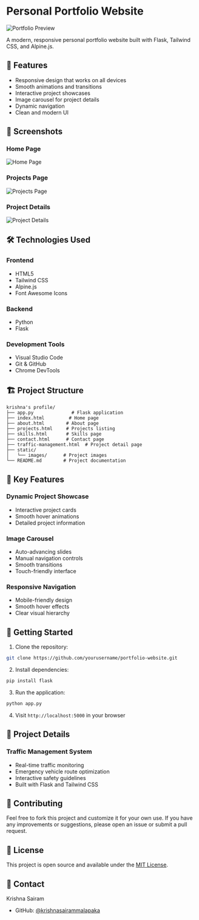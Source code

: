 # Personal Portfolio Website

![Portfolio Preview](static/images/portfolio-preview.jpg)

A modern, responsive personal portfolio website built with Flask, Tailwind CSS, and Alpine.js.

## 🚀 Features

- Responsive design that works on all devices
- Smooth animations and transitions
- Interactive project showcases
- Image carousel for project details
- Dynamic navigation
- Clean and modern UI

## 📸 Screenshots

### Home Page
![Home Page](static/images/home-preview.jpg)

### Projects Page
![Projects Page](static/images/projects-preview.jpg)

### Project Details
![Project Details](static/images/project-details.jpg)

## 🛠️ Technologies Used

### Frontend
- HTML5
- Tailwind CSS
- Alpine.js
- Font Awesome Icons

### Backend
- Python
- Flask

### Development Tools
- Visual Studio Code
- Git & GitHub
- Chrome DevTools

## 🏗️ Project Structure
```
krishna's profile/
├── app.py              # Flask application
├── index.html         # Home page
├── about.html        # About page
├── projects.html     # Projects listing
├── skills.html       # Skills page
├── contact.html      # Contact page
├── traffic-management.html  # Project detail page
├── static/
│   └── images/      # Project images
└── README.md        # Project documentation
```

## 🌟 Key Features

### Dynamic Project Showcase
- Interactive project cards
- Smooth hover animations
- Detailed project information

### Image Carousel
- Auto-advancing slides
- Manual navigation controls
- Smooth transitions
- Touch-friendly interface

### Responsive Navigation
- Mobile-friendly design
- Smooth hover effects
- Clear visual hierarchy

## 🚀 Getting Started

1. Clone the repository:
```bash
git clone https://github.com/yourusername/portfolio-website.git
```

2. Install dependencies:
```bash
pip install flask
```

3. Run the application:
```bash
python app.py
```

4. Visit `http://localhost:5000` in your browser

## 📝 Project Details

### Traffic Management System
- Real-time traffic monitoring
- Emergency vehicle route optimization
- Interactive safety guidelines
- Built with Flask and Tailwind CSS

## 🤝 Contributing

Feel free to fork this project and customize it for your own use. If you have any improvements or suggestions, please open an issue or submit a pull request.

## 📄 License

This project is open source and available under the [MIT License](LICENSE).

## 👤 Contact

Krishna Sairam
- GitHub: [@krishnasairammalapaka](https://github.com/krishnasairammalapaka)